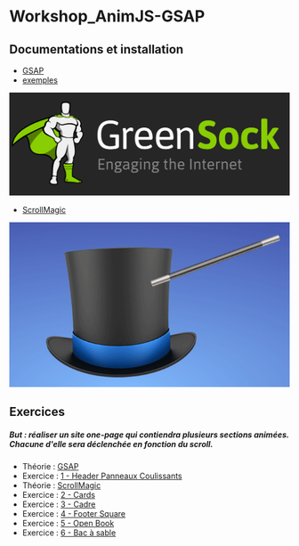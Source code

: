 # Workshop_AnimJS-GSAP

## Documentations et installation
*	[GSAP](https://greensock.com/get-started-js)
* [exemples](https://greensock.com/examples-showcases)

![GSAP](https://github.com/tonidano/Workshop_AnimJS-GSAP/blob/master/assets/images/greensock-logo.svg)

* [ScrollMagic](http://scrollmagic.io/docs/index.html#toc6)

![Scrollmagic](https://github.com/tonidano/Workshop_AnimJS-GSAP/blob/master/assets/images/scrollmagic.gif)

## Exercices
##### But : réaliser un site one-page qui contiendra plusieurs sections animées. Chacune d'elle sera déclenchée en fonction du scroll.

* Théorie : [GSAP](./GSAP)
* Exercice : [1 - Header Panneaux Coulissants](./Exercice_1)
* Théorie : [ScrollMagic](./ScrollMagic)
* Exercice : [2 - Cards](./Exercice_3)
* Exercice : [3 - Cadre](./Exercice_4)
* Exercice : [4 - Footer Square](./Exercice_5)
* Exercice : [5 - Open Book](./Exercice_2)
* Exercice : [6 - Bac à sable](./Bac_a_sable)
